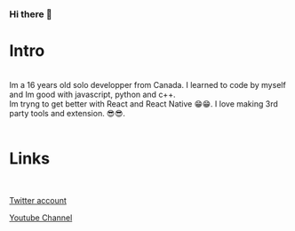 ### Hi there 👋

# Intro
<br>
Im a 16 years old solo developper from Canada. I learned to code by myself and Im good with javascript, python and c++. <br>
Im tryng to get better with React and React Native 😁😁. I love making 3rd party tools and extension. 😎😎.<br>
<br>

# Links
<br>

[Twitter account](https://twitter.com/bleastbt) 
<br>

[Youtube Channel](https://www.youtube.com/@bleastbt) 
<br>

